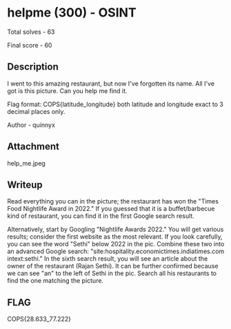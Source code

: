 # helpme (300) - OSINT

Total solves - 63

Final score - 60

## Description
I went to this amazing restaurant, but now I've forgotten its name. All I've got is this picture. Can you help me find it.

Flag format: COPS{latitude_longitude} both latitude and longitude exact to 3 decimal places only.

Author - quinnyx

## Attachment
help_me.jpeg

## Writeup
Read everything you can in the picture; the restaurant has won the "Times Food Nightlife Award in 2022." If you guessed that it is a buffet/barbecue kind of restaurant, you can find it in the first Google search result.

Alternatively, start by Googling "Nightlife Awards 2022." You will get various results; consider the first website as the most relevant. If you look carefully, you can see the word "Sethi" below 2022 in the pic. Combine these two into an advanced Google search: "site:hospitality.economictimes.indiatimes.com intext:sethi." In the sixth search result, you will see an article about the owner of the restaurant (Rajan Sethi). It can be further confirmed because we can see "an" to the left of Sethi in the pic. Search all his restaurants to find the one matching the picture.

## FLAG
COPS{28.633_77.222}
